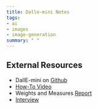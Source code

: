 ```yaml
---
title: Dalle-mini Notes
tags:
- ai
- images
- image-generation
summary: " "
---
```


## External Resources

* DallE-mini on [Github](https://github.com/borisdayma/dalle-mini)
* [How-To Video](https://www.youtube.com/watch?v=eWpzLIa6v9E)
* Weights and Measures [Report](https://wandb.ai/dalle-mini/dalle-mini/reports/DALL-E-Mini-Explained--Vmlldzo4NjIxODA)
* [Interview](https://www.youtube.com/watch?v=vxc8FKqQxGM)
